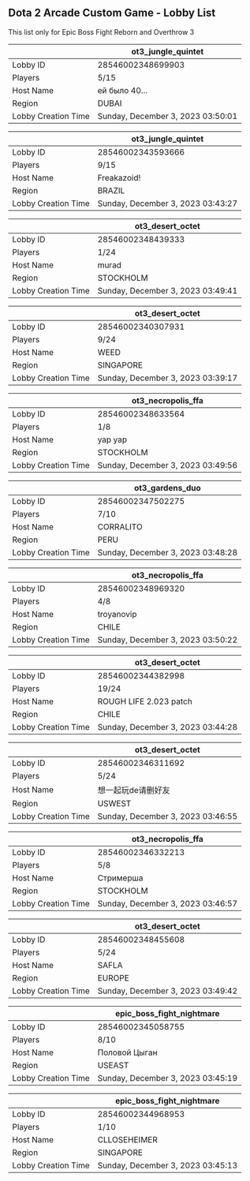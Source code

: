 ## Dota 2 Arcade Custom Game - Lobby List

This list only for Epic Boss Fight Reborn and Overthrow 3

|  | ot3_jungle_quintet |
| ------ | ------ |
| Lobby ID | 28546002348699903 |
| Players | 5/15 |
| Host Name | ей было 40... |
| Region | DUBAI |
| Lobby Creation Time | Sunday, December 3, 2023 03:50:01 |


|  | ot3_jungle_quintet |
| ------ | ------ |
| Lobby ID | 28546002343593666 |
| Players | 9/15 |
| Host Name | Freakazoid! |
| Region | BRAZIL |
| Lobby Creation Time | Sunday, December 3, 2023 03:43:27 |


|  | ot3_desert_octet |
| ------ | ------ |
| Lobby ID | 28546002348439333 |
| Players | 1/24 |
| Host Name | murad |
| Region | STOCKHOLM |
| Lobby Creation Time | Sunday, December 3, 2023 03:49:41 |


|  | ot3_desert_octet |
| ------ | ------ |
| Lobby ID | 28546002340307931 |
| Players | 9/24 |
| Host Name | WEED |
| Region | SINGAPORE |
| Lobby Creation Time | Sunday, December 3, 2023 03:39:17 |


|  | ot3_necropolis_ffa |
| ------ | ------ |
| Lobby ID | 28546002348633564 |
| Players | 1/8 |
| Host Name | yap yap |
| Region | STOCKHOLM |
| Lobby Creation Time | Sunday, December 3, 2023 03:49:56 |


|  | ot3_gardens_duo |
| ------ | ------ |
| Lobby ID | 28546002347502275 |
| Players | 7/10 |
| Host Name | CORRALITO |
| Region | PERU |
| Lobby Creation Time | Sunday, December 3, 2023 03:48:28 |


|  | ot3_necropolis_ffa |
| ------ | ------ |
| Lobby ID | 28546002348969320 |
| Players | 4/8 |
| Host Name | troyanovip |
| Region | CHILE |
| Lobby Creation Time | Sunday, December 3, 2023 03:50:22 |


|  | ot3_desert_octet |
| ------ | ------ |
| Lobby ID | 28546002344382998 |
| Players | 19/24 |
| Host Name | ROUGH LIFE 2.023 patch |
| Region | CHILE |
| Lobby Creation Time | Sunday, December 3, 2023 03:44:28 |


|  | ot3_desert_octet |
| ------ | ------ |
| Lobby ID | 28546002346311692 |
| Players | 5/24 |
| Host Name | 想一起玩de请删好友 |
| Region | USWEST |
| Lobby Creation Time | Sunday, December 3, 2023 03:46:55 |


|  | ot3_necropolis_ffa |
| ------ | ------ |
| Lobby ID | 28546002346332213 |
| Players | 5/8 |
| Host Name | Стримерша |
| Region | STOCKHOLM |
| Lobby Creation Time | Sunday, December 3, 2023 03:46:57 |


|  | ot3_desert_octet |
| ------ | ------ |
| Lobby ID | 28546002348455608 |
| Players | 5/24 |
| Host Name | SAFLA |
| Region | EUROPE |
| Lobby Creation Time | Sunday, December 3, 2023 03:49:42 |


|  | epic_boss_fight_nightmare |
| ------ | ------ |
| Lobby ID | 28546002345058755 |
| Players | 8/10 |
| Host Name | Половой Цыган |
| Region | USEAST |
| Lobby Creation Time | Sunday, December 3, 2023 03:45:19 |


|  | epic_boss_fight_nightmare |
| ------ | ------ |
| Lobby ID | 28546002344968953 |
| Players | 1/10 |
| Host Name | CLLOSEHEIMER |
| Region | SINGAPORE |
| Lobby Creation Time | Sunday, December 3, 2023 03:45:13 |


